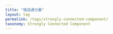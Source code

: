 ```yaml
---
title: "强连通分量"
layout: tag
permalink: /tags/strongly-connected-component/
taxonomy: Strongly Connected Component
---
```

